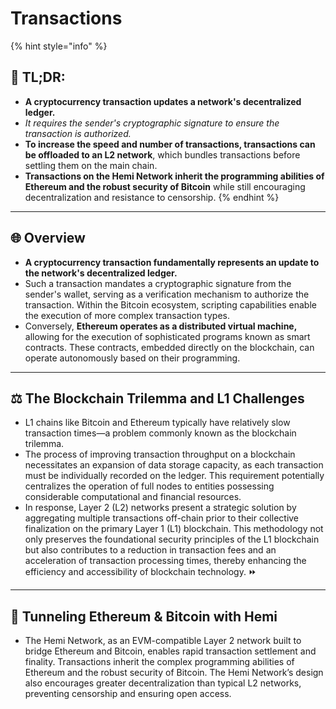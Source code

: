 # Transactions

{% hint style="info" %}
## 📜 TL;DR:

* **A cryptocurrency transaction updates a network's decentralized ledger.**
* _It requires the sender's cryptographic signature to ensure the transaction is authorized._
* **To increase the speed and number of transactions, transactions can be offloaded to an L2 network**, which bundles transactions before settling them on the main chain.
* **Transactions on the Hemi Network inherit the programming abilities of Ethereum and the robust security of Bitcoin** while still encouraging decentralization and resistance to censorship.&#x20;
{% endhint %}

***

## 🌐 **Overview**

* **A cryptocurrency transaction fundamentally represents an update to the network's decentralized ledger.**
* Such a transaction mandates a cryptographic signature from the sender's wallet, serving as a verification mechanism to authorize the transaction. Within the Bitcoin ecosystem, scripting capabilities enable the execution of more complex transaction types.
* Conversely, **Ethereum operates as a distributed virtual machine,** allowing for the execution of sophisticated programs known as smart contracts. These contracts, embedded directly on the blockchain, can operate autonomously based on their programming.

***

## ⚖️ **The Blockchain Trilemma and L1 Challenges**

* L1 chains like Bitcoin and Ethereum typically have relatively slow transaction times—a problem commonly known as the blockchain trilemma.&#x20;
* The process of improving transaction throughput on a blockchain necessitates an expansion of data storage capacity, as each transaction must be individually recorded on the ledger. This requirement potentially centralizes the operation of full nodes to entities possessing considerable computational and financial resources.
* In response, Layer 2 (L2) networks present a strategic solution by aggregating multiple transactions off-chain prior to their collective finalization on the primary Layer 1 (L1) blockchain. This methodology not only preserves the foundational security principles of the L1 blockchain but also contributes to a reduction in transaction fees and an acceleration of transaction processing times, thereby enhancing the efficiency and accessibility of blockchain technology. ⏩

***

## 🌉 **Tunneling Ethereum & Bitcoin with Hemi**

* The Hemi Network, as an EVM-compatible Layer 2 network built to bridge Ethereum and Bitcoin, enables rapid transaction settlement and finality.  Transactions inherit the complex programming abilities of Ethereum and the robust security of Bitcoin.  The Hemi Network’s design also encourages greater decentralization than typical L2 networks, preventing censorship and ensuring open access.
